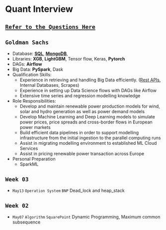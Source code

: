 # Quant Interview

## [`Refer to the Questions Here`](https://github.com/KangOxford/GARCH-Difussion/tree/main/Quant/Questions)
## `Goldman Sachs`
* Database: [**SQL**](https://www.w3schools.com/python/python_mysql_getstarted.asp), [**MongoDB**](https://www.runoob.com/mongodb/mongodb-tutorial.html),
* Libraries: **XGB**, **LightGBM**, Tensor flow, Keras, **Pytorch**
* DAGs: **Airflow**
* Big Data: **PySpark**, Dask
* Qualification Skills:
  -  Experience in retrieving and handling Big Data efficiently. ([Rest APIs](https://www.runoob.com/w3cnote/restful-architecture.html), Internal Databases, Scrapes)
  - Experience in setting up Data Science flows with DAGs like Airflow
  - Extensive time series and regression modelling knowledge
* Role Responsibilities:
  - Develop and maintain renewable power production models for wind, solar and hydro generation as well as power demand models
  - Develop Machine Learning and Deep Learning models to simulate power prices, price spreads and cross-border flows in European power markets
  - Build efficient data pipelines in order to support modelling infrastructure from the initial ingestion to the parallel computing runs
  - Assist in migrating modelling environment to established ML Cloud Services
  - Assist in pricing renewable power transaction across Europe
* Personal Preparation
  * SparkML


## `Week 03`
* `May13` `Operation System` `BNP` Dead_lock and heap_stack

## `Week 02`
* `May07` `Algorithm` `SquarePoint` Dynamic Programming, Maximum common subsequence

